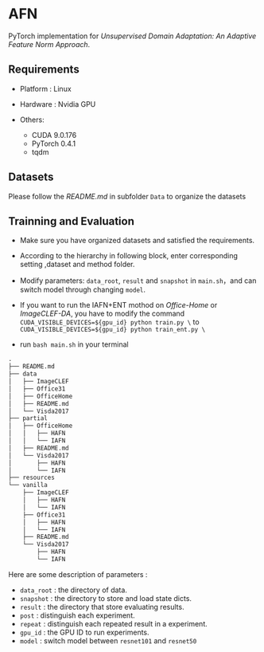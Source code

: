 # AFN

PyTorch implementation for *Unsupervised Domain Adaptation: An Adaptive Feature Norm Approach*.

## Requirements

- Platform : Linux

- Hardware : Nvidia GPU
- Others: 
  - CUDA 9.0.176
  - PyTorch 0.4.1
  - tqdm

## Datasets

Please follow the *README.md* in subfolder `Data` to organize the datasets

## Trainning and Evaluation

- Make sure you have organized datasets and satisfied the requirements.

- According to the hierarchy in following block, enter corresponding setting ,dataset and method folder.
- Modify parameters:  `data_root`,  `result` and `snapshot`  in  `main.sh`，and can switch model through changing `model`. 
- If you want to run the IAFN+ENT mothod on *Office-Home* or *ImageCLEF-DA*, you have to modify the command `CUDA_VISIBLE_DEVICES=${gpu_id} python train.py \` to `CUDA_VISIBLE_DEVICES=${gpu_id} python train_ent.py \`
- run `bash main.sh` in your terminal

```latex
.
├── README.md
├── data
│   ├── ImageCLEF
│   ├── Office31
│   ├── OfficeHome
│   ├── README.md
│   └── Visda2017
├── partial
│   ├── OfficeHome
│   │   ├── HAFN
│   │   └── IAFN
│   ├── README.md
│   └── Visda2017
│       ├── HAFN
│       └── IAFN
├── resources
└── vanilla
    ├── ImageCLEF
    │   ├── HAFN
    │   └── IAFN
    ├── Office31
    │   ├── HAFN
    │   └── IAFN
    ├── README.md
    └── Visda2017
        ├── HAFN
        └── IAFN
```

Here are some description of parameters :

- `data_root` : the directory of data.
- `snapshot` : the directory to store and load state dicts.
- `result` : the directory that store evaluating results.
- `post` : distinguish each experiment.
- `repeat` : distinguish each repeated result in a experiment.
- `gpu_id` : the GPU ID to run experiments.
- `model` : switch model between `resnet101` and `resnet50`

